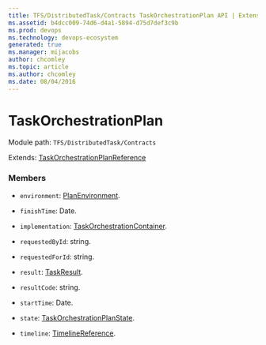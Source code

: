 ```yaml
---
title: TFS/DistributedTask/Contracts TaskOrchestrationPlan API | Extensions for Azure DevOps Services
ms.assetid: b4dcc009-74d6-d4a1-5894-d75d7def3c9b
ms.prod: devops
ms.technology: devops-ecosystem
generated: true
ms.manager: mijacobs
author: chcomley
ms.topic: article
ms.author: chcomley
ms.date: 08/04/2016
---
```


# TaskOrchestrationPlan

Module path: `TFS/DistributedTask/Contracts`

Extends: [TaskOrchestrationPlanReference](../../../TFS/DistributedTask/Contracts/TaskOrchestrationPlanReference.md)

### Members

* `environment`: [PlanEnvironment](../../../TFS/DistributedTask/Contracts/PlanEnvironment.md). 

* `finishTime`: Date. 

* `implementation`: [TaskOrchestrationContainer](../../../TFS/DistributedTask/Contracts/TaskOrchestrationContainer.md). 

* `requestedById`: string. 

* `requestedForId`: string. 

* `result`: [TaskResult](../../../TFS/DistributedTask/Contracts/TaskResult.md). 

* `resultCode`: string. 

* `startTime`: Date. 

* `state`: [TaskOrchestrationPlanState](../../../TFS/DistributedTask/Contracts/TaskOrchestrationPlanState.md). 

* `timeline`: [TimelineReference](../../../TFS/DistributedTask/Contracts/TimelineReference.md). 

